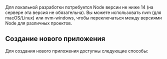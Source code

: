 Для локальной разработки потребуется Node версии не ниже 14 (на сервере эта версия не обязательна). Вы можете использовать nvm (для macOS/Linux) или nvm-windows, чтобы переключаться между версиями Node для различных проектов.

## Создание нового приложения
Для создания нового приложения доступны следующие способы:
